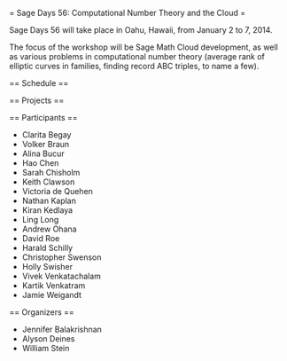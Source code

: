 = Sage Days 56: Computational Number Theory and the Cloud =

Sage Days 56 will take place in Oahu, Hawaii, from January 2 to 7, 2014.  

The focus of the workshop will be Sage Math Cloud development, as well as various problems in computational number theory (average rank of elliptic curves in families, finding record ABC triples, to name a few).

== Schedule ==


== Projects ==

== Participants ==

 * Clarita Begay
 * Volker Braun
 * Alina Bucur
 * Hao Chen
 * Sarah Chisholm
* Keith Clawson
* Victoria de Quehen
* Nathan Kaplan
* Kiran Kedlaya
* Ling Long
* Andrew Ohana
* David Roe 
* Harald Schilly
* Christopher Swenson 
* Holly Swisher
* Vivek Venkatachalam
* Kartik Venkatram
* Jamie Weigandt

== Organizers ==

  * Jennifer Balakrishnan 
  * Alyson Deines
  * William Stein
